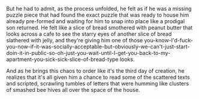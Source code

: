 But he had to admit, as the process unfolded, he felt as if he was a missing puzzle piece that had found the exact puzzle that was ready to house him already pre-formed and waiting for him to snap into place like a prodigal son returned. He felt like a slice of bread smothered with peanut butter that looks across a cafe to see the starry eyes of another slice of bread slathered with jelly, and they're giving him one of those you-know-I'd-fuck-you-now-if-it-was-socially-acceptable-but-obviously-we-can't-just-start-doin-it-in-public-so-oh-just-you-wait-until-I-get-you-back-to-my-apartment-you-sick-sick-slice-of-bread-type looks.

And as he brings this chaos to order like it's the third day of creation, he realizes that it's all given him a chance to read some of the scattered texts and scripted, scrawling tumbles of letters that were humming like clusters of smashed bee hives all over the space of the house.